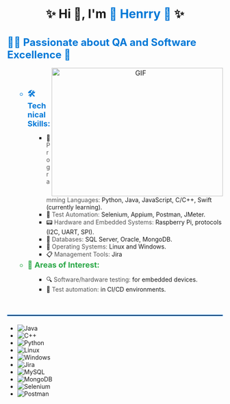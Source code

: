 <h1 align="center">✨ Hi 👋, I'm <a href="https://github.com/henrryrps" target="_blank" style="color: #0078D7; text-decoration: none;">🌟 Henrry 🌟</a> ✨</h1>
<h1 style="font-size: 24px; color: #0078D7; font-weight: bold;">👨‍💻 Passionate about QA and Software Excellence 🚀</h1>
<p style="font-size: 16px; color: #555;">

<a target="_blank" align="center">
  <img align="right" height="300" width="400" alt="GIF" src="https://media.giphy.com/media/SWoSkN6DxTszqIKEqv/giphy.gif">
</a>

<ul>
<br>
<br>
 <ul>
  <li style="font-size: 18px; color: #0078D7; font-weight: bold;">🛠️ <strong>Technical Skills:</strong></li>
  <ul style="margin-left: 20px;">
    <li>🔧 <span style="color: #555;">Programming Languages:</span> Python, Java, JavaScript, C/C++, Swift (currently learning).</li>
    <li>🤖 <span style="color: #555;">Test Automation:</span> Selenium, Appium, Postman, JMeter.</li>
    <li>📟 <span style="color: #555;">Hardware and Embedded Systems:</span> Raspberry Pi, protocols (I2C, UART, SPI).</li>
    <li>💾 <span style="color: #555;">Databases:</span> SQL Server, Oracle, MongoDB.</li>
    <li>🐧 <span style="color: #555;">Operating Systems:</span> Linux and Windows.</li>
    <li>📋 <span style="color: #555;">Management Tools:</span> Jira </li>
  </ul>

  <li style="font-size: 18px; color: #28a745; font-weight: bold;">🌟 <strong>Areas of Interest:</strong></li>
  <ul style="margin-left: 20px;">
    <li>🔍 <span style="color: #555;">Software/hardware testing:</span> for embedded devices.</li>
      <li>🚀 <span style="color: #555;">Test automation:</span> in CI/CD environments.</li>
  </ul>
</ul>

</ul>

<br>
<hr style="border: 1px solid #0078D7; margin: 20px 0;" />


<ul>
  <li><img src="https://img.shields.io/badge/Java-ED8B00?style=for-the-badge&logo=java&logoColor=white" alt="Java"></li>
  <li><img src="https://img.shields.io/badge/C++-00599C?style=for-the-badge&logo=cplusplus&logoColor=white" alt="C++"></li>
  <li><img src="https://img.shields.io/badge/Python-3776AB?style=for-the-badge&logo=python&logoColor=white" alt="Python"></li>
  <li><img src="https://img.shields.io/badge/Linux-FCC624?style=for-the-badge&logo=linux&logoColor=black" alt="Linux"></li>
  <li><img src="https://img.shields.io/badge/Windows-0078D6?style=for-the-badge&logo=windows&logoColor=white" alt="Windows"></li>
  <li><img src="https://img.shields.io/badge/Jira-0052CC?style=for-the-badge&logo=jira&logoColor=white" alt="Jira"></li>
  <li><img src="https://img.shields.io/badge/MySQL-4479A1?style=for-the-badge&logo=mysql&logoColor=white" alt="MySQL"></li>
  <li><img src="https://img.shields.io/badge/MongoDB-47A248?style=for-the-badge&logo=mongodb&logoColor=white" alt="MongoDB"></li>
  <li><img src="https://img.shields.io/badge/Selenium-43B02A?style=for-the-badge&logo=selenium&logoColor=white" alt="Selenium"></li>
  <li><img src="https://img.shields.io/badge/Postman-FF6C37?style=for-the-badge&logo=postman&logoColor=white" alt="Postman"></li>
</ul>
